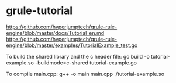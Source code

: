 # grule-tutorial
https://github.com/hyperjumptech/grule-rule-engine/blob/master/docs/Tutorial_en.md
https://github.com/hyperjumptech/grule-rule-engine/blob/master/examples/TutorialExample_test.go

To build the shared library and the c header file:
go build -o tutorial-example.so -buildmode=c-shared tutorial-example.go


To compile main.cpp:
g++ -o main main.cpp ./tutorial-example.so

